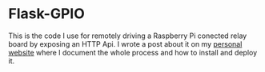 # Flask-GPIO

This is the code I use for remotely driving a Raspberry Pi conected relay board by exposing an HTTP Api. I wrote a post about it on my
[personal website](https://namelivia.com/microservices-for-domotics/) where I document the whole process and how to install and deploy
it.
